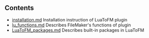 
## Contents

- [installation.md](https://github.com/OdonataTech/LuaToFM/blob/main/docs/installation.md) Installation instruction of LuaToFM plugin
- [lu_functions.md](https://github.com/OdonataTech/LuaToFM/blob/main/docs/lu_functions.md) Describes FileMaker's functions of plugin
- [LuaToFM_packages.md](https://github.com/OdonataTech/LuaToFM/blob/main/docs/LuaToDM_packages.md) Describes built-in packages in LuaToFM
